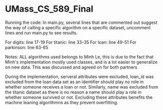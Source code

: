 # UMass_CS_589_Final

Running the code:
In main.py, several lines that are commented out suggest the way of calling a specific algorithm on a specific dataset, uncomment lines and run main.py to see results.

For digits: line 17-19
For titanic: line 33-35
For loan: line 49-51
For parkinson: line 63-65

Notes:
ALL algorithms used belongs to Minh Le, this is due to the fact that Minh's implementation mostly used classes, and is a lot easier to generalize on new data. This was discussed and agreed on for both partners

During the implementation, serveral attributes were excluded, loan_id was excluded from the loan data set as an identifier should play no role in whether someone receives a loan or not. Similarly, name was excluded from the titanic dataset as there is no reason a name should play a role in whether someone survived or not. Excluding these attributes benefits the machine leaning algorithmns as they prevent overfitting. 